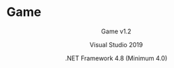 # Game
<center>
  <p>Game v1.2</p>
  <p>Visual Studio 2019</p>
  <p>.NET Framework 4.8 (Minimum 4.0)</p>
</center>
